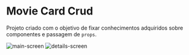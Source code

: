 # Movie Card Crud

Projeto criado com o objetivo de fixar conhecimentos adquiridos sobre componentes e passagem de `props`.

![main-screen](https://user-images.githubusercontent.com/51159478/102997605-4ed99480-4504-11eb-937b-e95180a3fb08.png)
![details-screen](https://user-images.githubusercontent.com/51159478/102997608-4f722b00-4504-11eb-9bfe-ae2532f51f18.png)
